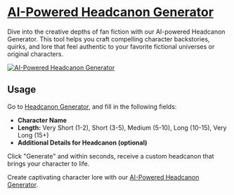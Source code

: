 # [AI-Powered Headcanon Generator](https://headcanongenerators.com/)

Dive into the creative depths of fan fiction with our AI-powered Headcanon Generator. This tool helps you craft compelling character backstories, quirks, and lore that feel authentic to your favorite fictional universes or original characters.

[![AI-Powered Headcanon Generator](https://i.imgur.com/s1BanAt.png)](https://headcanongenerators.com/signup "AI-Powered Headcanon Generator")

## Usage

Go to [Headcanon Generator](https://headcanongenerators.com/), and fill in the following fields:

- **Character Name**
- **Length:** Very Short (1-2), Short (3-5), Medium (5-10), Long (10-15), Very Long (15+)
- **Additional Details for Headcanon (optional)**

Click "Generate" and within seconds, receive a custom headcanon that brings your character to life.

Create captivating character lore with our [AI-Powered Headcanon Generator](https://headcanongenerators.com/).
